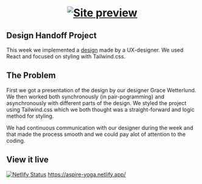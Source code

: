 <h1 align="center">
  <a href="https://aspire-yoga.netlify.app/" alt="Aspire Yoga site">
    <img src="https://i.postimg.cc/L6CS8Rd3/aspire-yoga.png" alt="Site preview">
  </a>
</h1>

## Design Handoff Project

This week we implemented a [design](<https://www.figma.com/file/FVoujOAxjDFHMYFVO8M7Gj/Template-Designer-Developer-Handover-(Grace)>) made by a UX-designer. We used React and focused on styling with Tailwind.css.

## The Problem

First we got a presentation of the design by our designer Grace Wetterlund. We then worked both synchronously (in pair-pogramming) and asynchronously with different parts of the design. We styled the project using Tailwind.css which we both thought was a straight-forward and logic method for styling.

We had continuous communication with our designer during the week and that made the process smooth and we could pay alot of attention to the coding.

## View it live

[![Netlify Status](https://api.netlify.com/api/v1/badges/b0b184f0-8fb4-4a09-92ae-f34e05cfa420/deploy-status)](https://app.netlify.com/sites/aspire-yoga/deploys)
https://aspire-yoga.netlify.app/
